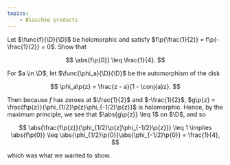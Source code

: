 ```yaml
---
topics:
    - Blaschke products
---
```


<problem>

Let $\func{f}{\D}{\D}$ be holomorphic and satisfy $f\p{\frac{1}{2}} = f\p{-\frac{1}{2}} = 0$. Show that

$$
\abs{f\p{0}} \leq \frac{1}{4}.
$$

</problem>

<solution>

For $a \in \D$, let $\func{\phi_a}{\D}{\D}$ be the automorphism of the disk

$$
\phi_a\p{z} = \frac{z - a}{1 - \conj{a}z}.
$$

Then because $f$ has zeroes at $\frac{1}{2}$ and $-\frac{1}{2}$, $g\p{z} = \frac{f\p{z}}{\phi_{1/2}\p{z}\phi_{-1/2}\p{z}}$ is holomorphic. Hence, by the maximum principle, we see that $\abs{g\p{z}} \leq 1$ on $\D$, and so

$$
\abs{\frac{f\p{z}}{\phi_{1/2}\p{z}\phi_{-1/2}\p{z}}}
    \leq 1
\implies
\abs{f\p{0}}
    \leq \abs{\phi_{1/2}\p{0}}\abs{\phi_{-1/2}\p{0}}
    = \frac{1}{4},
$$

which was what we wanted to show.

</solution>
